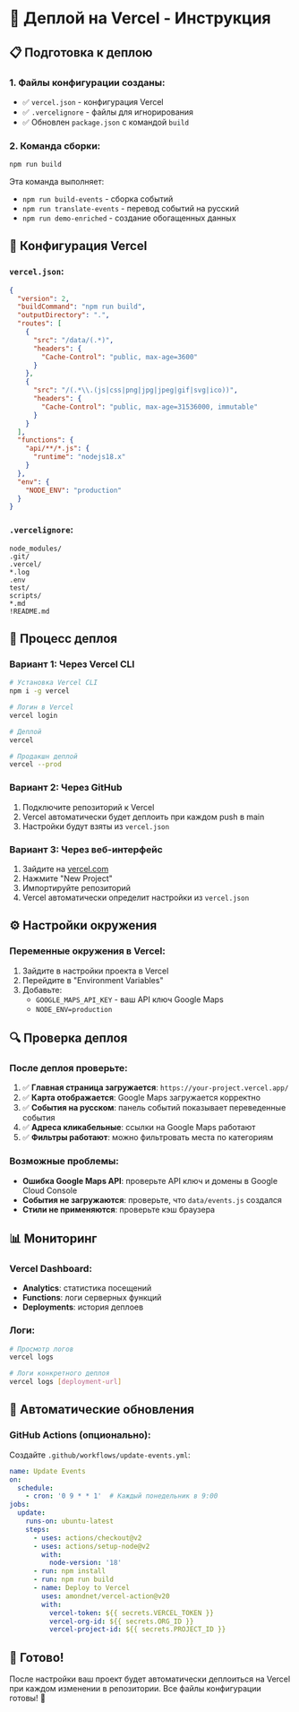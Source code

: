 # 🚀 Деплой на Vercel - Инструкция

## 📋 Подготовка к деплою

### 1. **Файлы конфигурации созданы:**
- ✅ `vercel.json` - конфигурация Vercel
- ✅ `.vercelignore` - файлы для игнорирования
- ✅ Обновлен `package.json` с командой `build`

### 2. **Команда сборки:**
```bash
npm run build
```
Эта команда выполняет:
- `npm run build-events` - сборка событий
- `npm run translate-events` - перевод событий на русский
- `npm run demo-enriched` - создание обогащенных данных

## 🔧 Конфигурация Vercel

### `vercel.json`:
```json
{
  "version": 2,
  "buildCommand": "npm run build",
  "outputDirectory": ".",
  "routes": [
    {
      "src": "/data/(.*)",
      "headers": {
        "Cache-Control": "public, max-age=3600"
      }
    },
    {
      "src": "/(.*\\.(js|css|png|jpg|jpeg|gif|svg|ico))",
      "headers": {
        "Cache-Control": "public, max-age=31536000, immutable"
      }
    }
  ],
  "functions": {
    "api/**/*.js": {
      "runtime": "nodejs18.x"
    }
  },
  "env": {
    "NODE_ENV": "production"
  }
}
```

### `.vercelignore`:
```
node_modules/
.git/
.vercel/
*.log
.env
test/
scripts/
*.md
!README.md
```

## 🚀 Процесс деплоя

### Вариант 1: Через Vercel CLI
```bash
# Установка Vercel CLI
npm i -g vercel

# Логин в Vercel
vercel login

# Деплой
vercel

# Продакшн деплой
vercel --prod
```

### Вариант 2: Через GitHub
1. Подключите репозиторий к Vercel
2. Vercel автоматически будет деплоить при каждом push в main
3. Настройки будут взяты из `vercel.json`

### Вариант 3: Через веб-интерфейс
1. Зайдите на [vercel.com](https://vercel.com)
2. Нажмите "New Project"
3. Импортируйте репозиторий
4. Vercel автоматически определит настройки из `vercel.json`

## ⚙️ Настройки окружения

### Переменные окружения в Vercel:
1. Зайдите в настройки проекта в Vercel
2. Перейдите в "Environment Variables"
3. Добавьте:
   - `GOOGLE_MAPS_API_KEY` - ваш API ключ Google Maps
   - `NODE_ENV=production`

## 🔍 Проверка деплоя

### После деплоя проверьте:
1. ✅ **Главная страница загружается**: `https://your-project.vercel.app/`
2. ✅ **Карта отображается**: Google Maps загружается корректно
3. ✅ **События на русском**: панель событий показывает переведенные события
4. ✅ **Адреса кликабельные**: ссылки на Google Maps работают
5. ✅ **Фильтры работают**: можно фильтровать места по категориям

### Возможные проблемы:
- **Ошибка Google Maps API**: проверьте API ключ и домены в Google Cloud Console
- **События не загружаются**: проверьте, что `data/events.js` создался
- **Стили не применяются**: проверьте кэш браузера

## 📊 Мониторинг

### Vercel Dashboard:
- **Analytics**: статистика посещений
- **Functions**: логи серверных функций
- **Deployments**: история деплоев

### Логи:
```bash
# Просмотр логов
vercel logs

# Логи конкретного деплоя
vercel logs [deployment-url]
```

## 🔄 Автоматические обновления

### GitHub Actions (опционально):
Создайте `.github/workflows/update-events.yml`:
```yaml
name: Update Events
on:
  schedule:
    - cron: '0 9 * * 1'  # Каждый понедельник в 9:00
jobs:
  update:
    runs-on: ubuntu-latest
    steps:
      - uses: actions/checkout@v2
      - uses: actions/setup-node@v2
        with:
          node-version: '18'
      - run: npm install
      - run: npm run build
      - name: Deploy to Vercel
        uses: amondnet/vercel-action@v20
        with:
          vercel-token: ${{ secrets.VERCEL_TOKEN }}
          vercel-org-id: ${{ secrets.ORG_ID }}
          vercel-project-id: ${{ secrets.PROJECT_ID }}
```

## 🎉 Готово!

После настройки ваш проект будет автоматически деплоиться на Vercel при каждом изменении в репозитории. Все файлы конфигурации готовы! 🚀
